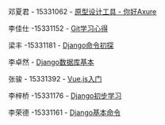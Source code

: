 邓夏君 - 15331062 - [原型设计工具 - 你好Axure](https://summer06.github.io/2018/04/15/Axure_basic/)

李佳仕 -15331152 - [Git学习心得](https://shimo.im/docs/JOAZgvqyK3UwGylM/)

梁丰 -15331181 - [Django命令初探](https://shimo.im/docs/DmRw9G1F0rkDaEa3/)

李卓然 - [Django数据库基本](https://shimo.im/docs/3uPetSpH37Mf19ae/)

张骏 - 15331392 - [Vue.js入门](https://zack1005.github.io/2018/04/15/2018-4-13-Vue-js-Part1/)

李梓桥 -15331176 - [Django初步学习](https://shimo.im/docs/RozrJrxVBT4Iz7fm/)

李荣德 -15331161 - [Django基本命令](https://shimo.im/docs/hVYJ7mhuqjgvJzKB/)
